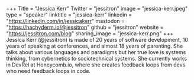 +++
Title = "Jessica Kerr"
Twitter = "jessitron"
image = "jessica-kerr.jpeg"
type = "speaker"
linktitle = "jessica-kerr"
linkedin = "https://linkedin.com/in/jessicakerr"
mastodon = "https://hachyderm.io/@jessitron"
github = "jessitron"
website = "https://jessitron.com/blog"
sharing_image = "jessica-kerr.png"
+++
Jessica Kerr (@jessitron) is made of 20 years of software development, 10 years of speaking at conferences, and almost 18 years of parenting. She talks about various languages and paradigms but her true love is systems thinking, from cybernetics to sociotechnical systems. She currently works in DevRel at Honeycomb.io, where she creates feedback loops from devs who need feedback loops in code.

